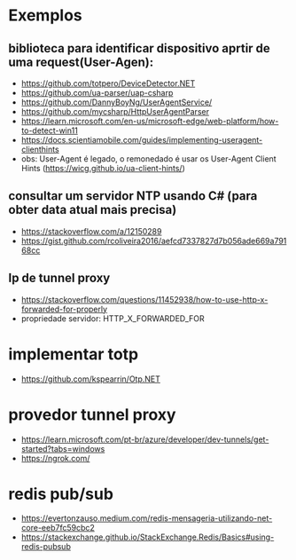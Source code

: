 # Exemplos

## biblioteca para identificar dispositivo aprtir de uma request(User-Agen):
- https://github.com/totpero/DeviceDetector.NET
- https://github.com/ua-parser/uap-csharp
- https://github.com/DannyBoyNg/UserAgentService/
- https://github.com/mycsharp/HttpUserAgentParser
- https://learn.microsoft.com/en-us/microsoft-edge/web-platform/how-to-detect-win11
- https://docs.scientiamobile.com/guides/implementing-useragent-clienthints
- obs: User-Agent é legado, o remonedado é usar os User-Agent Client Hints (https://wicg.github.io/ua-client-hints/)

## consultar um servidor NTP usando C# (para obter data atual mais precisa)
- https://stackoverflow.com/a/12150289
- https://gist.github.com/rcoliveira2016/aefcd7337827d7b056ade669a79168cc

## Ip de tunnel proxy 
- https://stackoverflow.com/questions/11452938/how-to-use-http-x-forwarded-for-properly
- propriedade servidor: HTTP_X_FORWARDED_FOR

# implementar totp
- https://github.com/kspearrin/Otp.NET

# provedor tunnel proxy
- https://learn.microsoft.com/pt-br/azure/developer/dev-tunnels/get-started?tabs=windows
- https://ngrok.com/

# redis pub/sub
- https://evertonzauso.medium.com/redis-mensageria-utilizando-net-core-eeb7fc59cbc2
- https://stackexchange.github.io/StackExchange.Redis/Basics#using-redis-pubsub

